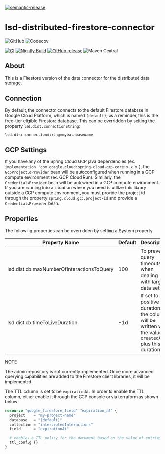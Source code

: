 [![semantic-release](https://img.shields.io/badge/semantic-release-e10079.svg?logo=semantic-release)](https://github.com/semantic-release/semantic-release)

# lsd-distributed-firestore-connector

![GitHub](https://img.shields.io/github/license/lsd-consulting/lsd-distributed-firestore-connector)
![Codecov](https://img.shields.io/codecov/c/github/lsd-consulting/lsd-distributed-firestore-connector)

[![CI](https://github.com/lsd-consulting/lsd-distributed-firestore-connector/actions/workflows/ci.yml/badge.svg)](https://github.com/lsd-consulting/lsd-distributed-firestore-connector/actions/workflows/ci.yml)
[![Nightly Build](https://github.com/lsd-consulting/lsd-distributed-firestore-connector/actions/workflows/nightly.yml/badge.svg)](https://github.com/lsd-consulting/lsd-distributed-firestore-connector/actions/workflows/nightly.yml)
[![GitHub release](https://img.shields.io/github/release/lsd-consulting/lsd-distributed-firestore-connector)](https://github.com/lsd-consulting/lsd-distributed-firestore-connector/releases)
![Maven Central](https://img.shields.io/maven-central/v/io.github.lsd-consulting/lsd-distributed-firestore-connector)

## About

This is a Firestore version of the data connector for the distributed data storage.

## Connection

By default, the connector connects to the default Firestore database in Google Cloud Platform, which is named
`(default)`; as a reminder, this is the free-tier eligible Firestore database. This can be overridden by setting the
property `lsd.dist.connectionString`:

```properties
lsd.dist.connectionString=myDatabaseName
```

## GCP Settings

If you have any of the Spring Cloud GCP java dependencies (ex.
`implementation 'com.google.cloud:spring-cloud-gcp-core:x.x.x'`), the `GcpProjectIdProvider` bean will be
autoconfigured when running in a GCP compute environment (ex. GCP Cloud Run). Similarly, the `CredentialsProvider` bean
will be autowired in a GCP compute environment. If you are running into a situation where you need to utilize this
library outside a GCP compute environment, you must provide the project id through the property
`spring.cloud.gcp.project-id` and provide a `CredentialsProvider` bean.

## Properties

The following properties can be overridden by setting a System property.

| Property Name                              | Default | Description                                                                                             |
|--------------------------------------------|---------|---------------------------------------------------------------------------------------------------------|
| lsd.dist.db.maxNumberOfInteractionsToQuery | 100     | To prevent query timeouts when dealing with large data sets                                             |
| lsd.dist.db.timeToLiveDuration             | -1d     | If set to a positive duration, the column will be written with the value `createdAt` plus this duration |

NOTE

The admin repository is not currently implemented. Once more advanced querying capabilities are added to the Firestore
client libraries, it will be implemented.

The TTL column is set to be `expirationAt`. In order to enable the TTL column, either enable it through the GCP console
or via terraform as shown below:

```terraform
resource "google_firestore_field" "expiration_at" {
  project    = "my-project-name"
  database   = "(default)"
  collection = "interceptedInteractions"
  field      = "expirationAt"

  # enables a TTL policy for the document based on the value of entries with this field
  ttl_config {}
}
```
